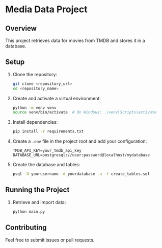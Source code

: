 # Media Data Project

## Overview
This project retrieves data for movies from TMDB and stores it in a database.

## Setup
1. Clone the repository:
    ```bash
    git clone <repository_url>
    cd <repository_name>
    ```

2. Create and activate a virtual environment:
    ```bash
    python -m venv venv
    source venv/bin/activate  # On Windows: .\venv\Scripts\activate
    ```

3. Install dependencies:
    ```bash
    pip install -r requirements.txt
    ```

4. Create a `.env` file in the project root and add your configuration:
    ```
    TMDB_API_KEY=your_tmdb_api_key
    DATABASE_URL=postgresql://user:password@localhost/mydatabase
    ```

5. Create the database and tables:
    ```bash
    psql -U yourusername -d yourdatabase -a -f create_tables.sql
    ```

## Running the Project
1. Retrieve and import data:
    ```bash
    python main.py
    ```

## Contributing
Feel free to submit issues or pull requests.
